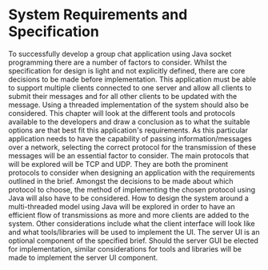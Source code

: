 # System Requirements and Specification

To successfully develop a group chat application using Java socket programming there are a number of factors to consider. Whilst the specification for design is light and not explicitly defined, there are core decisions to be made before implementation. This application must be able to support multiple clients connected to one server and allow all clients to submit their messages and for all other clients to be updated with the message. Using a threaded implementation of the system should also be considered. This chapter will look at the different tools and protocols available to the developers and draw a conclusion as to what the suitable options are that best fit this application's requirements. As this particular application needs to have the capability of passing information/messages over a network, selecting the correct protocol for the transmission of these messages will be an essential factor to consider. The main protocols that will be explored will be TCP and UDP. They are both the prominent protocols to consider when designing an application with the requirements outlined in the brief. Amongst the decisions to be made about which protocol to choose, the method of implementing the chosen protocol using Java will also have to be considered. How to design the system around a multi-threaded model using Java will be explored in order to have an efficient flow of transmissions as more and more clients are added to the system. Other considerations include what the client interface will look like and what tools/libraries will be used to implement the UI. The server UI is an optional component of the specified brief. Should the server GUI be elected for implementation, similar considerations for tools and libraries will be made to implement the server UI component.



  